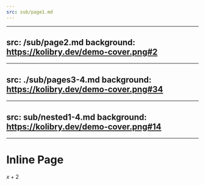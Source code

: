 ```yaml
---
src: sub/page1.md
---
```


---
src: /sub/page2.md
background: https://kolibry.dev/demo-cover.png#2
---

---
src: ./sub/pages3-4.md
background: https://kolibry.dev/demo-cover.png#34
---

---
src: sub/nested1-4.md
background: https://kolibry.dev/demo-cover.png#14
---

---

# Inline Page

$x+2$
